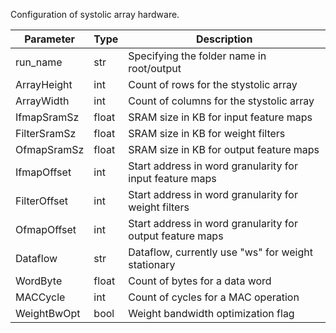 Configuration of systolic array hardware.

| Parameter     | Type   | Description |
| ------------- | ------ | ----------- |
| run_name      | str    | Specifying the folder name in root/output |
| ArrayHeight   | int    | Count of rows for the stystolic array |
| ArrayWidth    | int    | Count of columns for the stystolic array |
| IfmapSramSz   | float  | SRAM size in KB for input feature maps |
| FilterSramSz  | float  | SRAM size in KB for weight filters |
| OfmapSramSz   | float  | SRAM size in KB for output feature maps |
| IfmapOffset   | int    | Start address in word granularity for input feature maps |
| FilterOffset  | int    | Start address in word granularity for weight filters |
| OfmapOffset   | int    | Start address in word granularity for output feature maps |
| Dataflow      | str    | Dataflow, currently use "ws" for weight stationary |
| WordByte      | float  | Count of bytes for a data word |
| MACCycle      | int    | Count of cycles for a MAC operation |
| WeightBwOpt   | bool   | Weight bandwidth optimization flag |
